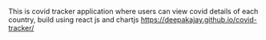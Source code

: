 This is covid tracker application where users can view covid details of each country, build using react js and chartjs
https://deepakajay.github.io/covid-tracker/

